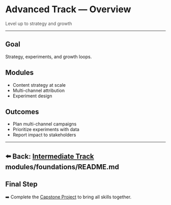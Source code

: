 # Advanced Track — Overview

<p style="color:#555;margin:0;">Level up to strategy and growth</p>
<hr/>

## Goal
Strategy, experiments, and growth loops.

## Modules
- Content strategy at scale
- Multi-channel attribution
- Experiment design

## Outcomes
- Plan multi-channel campaigns  
- Prioritize experiments with data  
- Report impact to stakeholders  

---

⬅️ Back: [Intermediate Track](./intermediate-overview.md)
modules/foundations/README.md
---

## Final Step
➡️ Complete the [Capstone Project](../modules/capstone/README.md) to bring all skills together.
